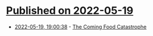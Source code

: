 # [Published on 2022-05-19](index.md)

* [2022-05-19, 19:00:38](https://news.ycombinator.com/item?id=31438659) - [The Coming Food Catastrophe](https://www.economist.com/leaders/2022/05/19/the-coming-food-catastrophe)
